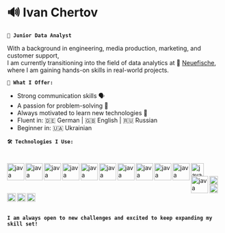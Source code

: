 <link rel="stylesheet" type='text/css' href="https://cdn.jsdelivr.net/gh/devicons/devicon@latest/devicon.min.css" />

# 🔊 Ivan Chertov

**`🚀 Junior Data Analyst`**

With a background in engineering, media production, marketing, and customer support, <br>
I am currently transitioning into the field of data analytics at 🐠 [Neuefische](https://www.neuefische.de), <br>
where I am gaining hands-on skills in real-world projects.

**`🧠 What I Offer:`**
- Strong communication skills 🗣️
- A passion for problem-solving 🧩
- Always motivated to learn new technologies 🔧
- Fluent in: 🇩🇪 German | 🇬🇧 English | 🇷🇺 Russian
- Beginner in: 🇺🇦 Ukrainian

**`🛠️ Technologies I Use:`**
#
<i class="devicon-python-plain-wordmark colored"></i>
<img align="left" alt="java" width="40px" style="padding right: 30px;" src="https://cdn.jsdelivr.net/gh/devicons/devicon@latest/icons/python/python-original-wordmark.svg"/>
<img align="left" alt="java" width="40px" style="padding right: 30px;" src="https://cdn.jsdelivr.net/gh/devicons/devicon@latest/icons/pandas/pandas-original-wordmark.svg"/>
<img align="left" alt="java" width="40px" style="padding right: 30px;"
src="https://cdn.jsdelivr.net/gh/devicons/devicon@latest/icons/matplotlib/matplotlib-plain.svg" />
<img align="left" alt="java" width="40px" style="padding right: 30px;"
src="https://cdn.jsdelivr.net/gh/devicons/devicon@latest/icons/postgresql/postgresql-original-wordmark.svg" />
<img align="left" alt="java" width="40px" style="padding right: 30px;"
src="https://cdn.jsdelivr.net/gh/devicons/devicon@latest/icons/vscode/vscode-original-wordmark.svg" />
<img align="left" alt="java" width="40px" style="padding right: 30px;"
src="https://cdn.jsdelivr.net/gh/devicons/devicon@latest/icons/git/git-original-wordmark.svg" />
<img align="left" alt="java" width="40px" style="padding right: 30px;"
src="https://cdn.jsdelivr.net/gh/devicons/devicon@latest/icons/github/github-original-wordmark.svg" />
<img align="left" alt="java" width="40px" style="padding right: 30px;"
src="https://cdn.jsdelivr.net/gh/devicons/devicon@latest/icons/anaconda/anaconda-original.svg" />
<img align="left" alt="java" width="40px" style="padding right: 30px;"
src="https://cdn.worldvectorlogo.com/logos/tableau-software.svg" />
<img align="left" alt="java" width="40px" style="padding right: 30px;"
src="https://user-images.githubusercontent.com/315810/92159303-30d41100-edfb-11ea-8107-1c5352202571.png"/>
<img align="left" alt="java" width="30px" style="padding right: 30px;"
src="https://upload.wikimedia.org/wikipedia/commons/thumb/a/ae/Google_Sheets_2020_Logo.svg/800px-Google_Sheets_2020_Logo.svg.png"/>
<img align="left" alt="java" width="40px" style="padding right: 30px;"
src="https://mix-ready.com/cdn/shop/collections/Studio-One-Icon_1200x1200.png?v=1651330074" />
<img align="left" alt="java" width="20px" style="padding right: 30px;"
src="https://upload.wikimedia.org/wikipedia/de/2/28/ProTools_Logo.png"/>
<img align="left" alt="java" width="20px" style="padding right: 30px;"
src="https://cdn.jsdelivr.net/gh/devicons/devicon@latest/icons/premierepro/premierepro-plain.svg" />
<img align="left" alt="java" width="20px" style="padding right: 30px;"
src="https://cdn.jsdelivr.net/gh/devicons/devicon@latest/icons/aftereffects/aftereffects-plain.svg" />
<img align="left" alt="java" width="20px" style="padding right: 30px;"
src="https://www.citypng.com/public/uploads/preview/adobe-photoshop-white-square-logo-icon-png-701751694968304klbwqzmug3.png?v=2024092600"/>
<img align="left" alt="java" width="20px" style="padding right: 30px;" src="https://static.vecteezy.com/system/resources/previews/039/202/122/non_2x/random-forest-algorithm-color-icon-illustration-vector.jpg"/>
<br>
#
<br>
<br>
<br>

**`I am always open to new challenges and excited to keep expanding my skill set!`**


<!--
**ivanchertov/ivanchertov** is a ✨ _special_ ✨ repository because its `README.md` (this file) appears on your GitHub profile.



Here are some ideas to get you started:

- 🔭 I’m currently working on ...
- 🌱 I’m currently learning ...
- 👯 I’m looking to collaborate on ...
- 🤔 I’m looking for help with ...
- 💬 Ask me about ...
- 📫 How to reach me: ...
- 😄 Pronouns: ...
- ⚡ Fun fact: ...
-->
